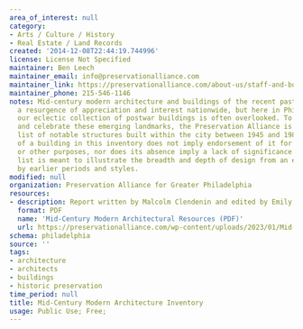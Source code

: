 ```yaml
---
area_of_interest: null
category:
- Arts / Culture / History
- Real Estate / Land Records
created: '2014-12-08T22:44:19.744996'
license: License Not Specified
maintainer: Ben Leech
maintainer_email: info@preservationalliance.com
maintainer_link: https://preservationalliance.com/about-us/staff-and-board/
maintainer_phone: 215-546-1146
notes: Mid-century modern architecture and buildings of the recent past are enjoying
  a resurgence of appreciation and interest nationwide, but here in Philadelphia,
  our eclectic collection of postwar buildings is often overlooked. To help identify
  and celebrate these emerging landmarks, the Preservation Alliance is compiling a
  list of notable structures built within the city between 1945 and 1980. The inclusion
  of a building in this inventory does not imply endorsement of it for designation
  or other purposes, nor does its absence imply a lack of significance. Rather, the
  list is meant to illustrate the breadth and depth of design from an era often overshadowed
  by earlier periods and styles.
modified: null
organization: Preservation Alliance for Greater Philadelphia
resources:
- description: Report written by Malcolm Clendenin and edited by Emily T. Cooperman
  format: PDF
  name: 'Mid-Century Modern Architectural Resources (PDF)'
  url: https://preservationalliance.com/wp-content/uploads/2023/01/Mid-Century-Modern.pdf
schema: philadelphia
source: ''
tags: 
- architecture
- architects
- buildings
- historic preservation
time_period: null
title: Mid-Century Modern Architecture Inventory
usage: Public Use; Free;
---
```

